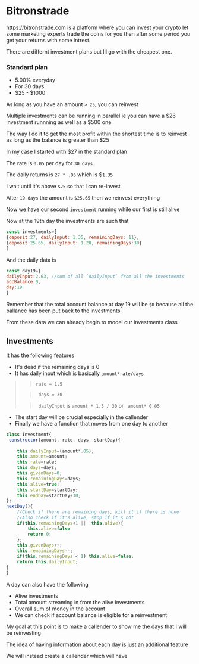 # Bitronstrade
https://bitronstrade.com is a platform where you can invest your crypto let some marketing experts trade the coins for you then after some period you get
your returns with some intrest.

There are differnt investment plans but Ill go with the cheapest one.

### Standard plan
* 5.00% everyday
* For 30 days
* $25 - $1000

As long as you have an amount ` > 25 `, you can reinvest

Multiple investments can be running in parallel ie you can have a $26 investment runnning as well as a $500 one

The way I do it to get the most profit within the shortest time is to reinvest as long as the balance is greater than $25

In my case I started with $27 in the standard plan

The rate is `0.05` per day for `30 days`

The daily returns is `27 * .05` which is $`1.35`

I wait until it's above `$25` so that I can re-invest

After `19 days` the amount is `$25.65` then we reinvest everything

Now we have our second `investment` running while our first is still alive

Now at the 19th day the investments are such that
```js
const investments=[
{deposit:27, dailyInput: 1.35, remainingDays: 11},
{deposit:25.65, dailyInput: 1.28, remainingDays:30}
]
```
And the daily data is
```js
const day19={
dailyInput:2.63, //sum of all `dailyInput` from all the investments 
accBalance:0,
day:19
}
```
Remember that the total account balance at day 19 will be `$0` because all the  ballance has been put back to the investments

From these data we can already begin to model our investments class
## Investments 
It has the following features
* It's dead if the remaining days is 0
* It has daily input which is basically `amount*rate/days` 
>> `rate = 1.5`
>
>> ` days = 30`
>
>> ` dailyInput` is `amount * 1.5 / 30` or ` amount* 0.05`
* The start day will be crucial especially in the callender
* Finally we have a function that moves from one day to another
```js
class Investment{
 constructor(amount, rate, days, startDay){
    
    this.dailyInput=(amount*.05);
    this.amount=amount;
    this.rate=rate;
    this.days=days;
    this.givenDays=0;
    this.remainingDays=days;
    this.alive=true;
    this.startDay=startDay;
    this.endDay=startDay+30;
};
nextDay(){
    //Check if there are remaining days, kill it if there is none
    //Also check if it's alive, stop if it's not
    if(this.remainingDays<1 || !this.alive){
        this.alive=false
        return 0;
    };
    this.givenDays++;
    this.remainingDays--;
    if(this.remainingDays < 1) this.alive=false;
    return this.dailyInput;
}
}
```
A day can also have the following
* Alive investments 
* Total amount streaming in from the alive investments
* Overall sum of money in the account
* We can check if account balance is eligible for a reinvestment

My goal at this point is to make a callender to show me the days that I will be reinvesting

The idea of having information about each day is just an additional feature

We will instead create a callender which will have
